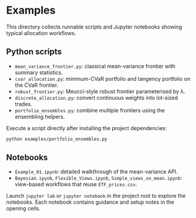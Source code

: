 # Examples

This directory collects runnable scripts and Jupyter notebooks showing typical
allocation workflows.

Python scripts
--------------

- `mean_variance_frontier.py`: classical mean-variance frontier with summary statistics.
- `cvar_allocation.py`: minimum-CVaR portfolio and tangency portfolio on the CVaR frontier.
- `robust_frontier.py`: Meucci-style robust frontier parameterised by λ.
- `discrete_allocation.py`: convert continuous weights into lot-sized trades.
- `portfolio_ensembles.py`: combine multiple frontiers using the ensembling helpers.

Execute a script directly after installing the project dependencies:

```bash
python examples/portfolio_ensembles.py
```

Notebooks
---------

- `Example_01.ipynb`: detailed walkthrough of the mean-variance API.
- `Bayesian.ipynb`, `Flexible_Views.ipynb`, `Simple_views_on_mean.ipynb`: view-based
  workflows that reuse `ETF_prices.csv`.

Launch `jupyter lab` or `jupyter notebook` in the project root to explore the notebooks.
Each notebook contains guidance and setup notes in the opening cells.
